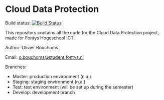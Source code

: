 # Cloud Data Protection

Build status: [![Build Status](https://dev.azure.com/OlivierBouchomsFontys/CloudDataProtection/_apis/build/status/CloudDataProtection%20master?branchName=master)](https://dev.azure.com/OlivierBouchomsFontys/CloudDataProtection/_build/latest?definitionId=2&branchName=master)

This repository contains all the code for the Cloud Data Protection project, made for Fontys Hogeschool ICT.

Author: Olivier Bouchoms

Email: o.bouchoms@student.fontys.nl

Branches:

* Master: production environment (n.a.)
* Staging: staging environment (n.a.)
* Test: test environment (will be set up during the semester)
* Develop: development branch
